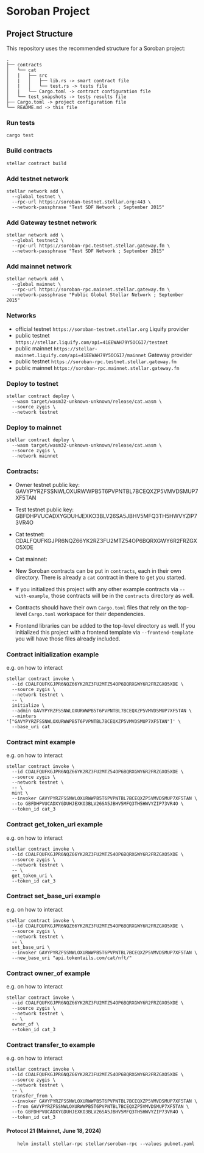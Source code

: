 # Soroban Project

## Project Structure

This repository uses the recommended structure for a Soroban project:
```text
.
├── contracts
│   └── cat
│   |   ├── src
│   |   │   ├── lib.rs -> smart contract file
│   |   │   └── test.rs -> tests file
│   |   └── Cargo.toml -> contract configuration file 
│   └── test_snapshots -> tests results file
├── Cargo.toml -> project configuration file
└── README.md -> this file
```

### Run tests

`cargo test`

### Build contracts

`stellar contract build`

### Add testnet network

```
stellar network add \
  --global testnet \
  --rpc-url https://soroban-testnet.stellar.org:443 \
  --network-passphrase "Test SDF Network ; September 2015"
```

### Add Gateway testnet network

```
stellar network add \
  --global testnet2 \
  --rpc-url https://soroban-rpc.testnet.stellar.gateway.fm \
  --network-passphrase "Test SDF Network ; September 2015"
```

### Add mainnet network

```
stellar network add \
  --global mainnet \
  --rpc-url https://soroban-rpc.mainnet.stellar.gateway.fm \
  --network-passphrase "Public Global Stellar Network ; September 2015"
```

### Networks

- official testnet `https://soroban-testnet.stellar.org`
Liquify provider
- public testnet `https://stellar.liquify.com/api=41EEWAH79Y5OCGI7/testnet`
- public mainnet `https://stellar-mainnet.liquify.com/api=41EEWAH79Y5OCGI7/mainnet`
Gateway provider
- public testnet `https://soroban-rpc.testnet.stellar.gateway.fm`
- public mainnet `https://soroban-rpc.mainnet.stellar.gateway.fm`

### Deploy to testnet

```
stellar contract deploy \
  --wasm target/wasm32-unknown-unknown/release/cat.wasm \
  --source zygis \
  --network testnet
```

### Deploy to mainnet

```
stellar contract deploy \
  --wasm target/wasm32-unknown-unknown/release/cat.wasm \
  --source zygis \
  --network mainnet
```

### Contracts:
- Owner testnet public key: GAVYPYRZFSSNWLOXURWWPB5T6PVPNTBL7BCEQXZP5VMVDSMUP7XF5TAN
- Test testnet public key: GBFDHPVUCADXYGDUHJEXKO3BLV26SA5JBHV5MFQ3TH5HWVYZIP73VR4O
- Cat testnet: CDALFQUFKGJPR6NQZ66YK2RZ3FU2MTZ54OP6BQRXGWY6R2FRZGXO5XDE
- Cat mainnet: 

- New Soroban contracts can be put in `contracts`, each in their own directory. There is already a `cat` contract in there to get you started.
- If you initialized this project with any other example contracts via `--with-example`, those contracts will be in the `contracts` directory as well.
- Contracts should have their own `Cargo.toml` files that rely on the top-level `Cargo.toml` workspace for their dependencies.
- Frontend libraries can be added to the top-level directory as well. If you initialized this project with a frontend template via `--frontend-template` you will have those files already included.

### Contract initialization example

e.g. on how to interact

```
stellar contract invoke \
  --id CDALFQUFKGJPR6NQZ66YK2RZ3FU2MTZ54OP6BQRXGWY6R2FRZGXO5XDE \
  --source zygis \
  --network testnet \
  -- \
  initialize \
  --admin GAVYPYRZFSSNWLOXURWWPB5T6PVPNTBL7BCEQXZP5VMVDSMUP7XF5TAN \
  --minters '["GAVYPYRZFSSNWLOXURWWPB5T6PVPNTBL7BCEQXZP5VMVDSMUP7XF5TAN"]' \
  --base_uri cat
```

### Contract mint example

e.g. on how to interact

```
stellar contract invoke \
  --id CDALFQUFKGJPR6NQZ66YK2RZ3FU2MTZ54OP6BQRXGWY6R2FRZGXO5XDE \
  --source zygis \
  --network testnet \
  -- \
  mint \
  --invoker GAVYPYRZFSSNWLOXURWWPB5T6PVPNTBL7BCEQXZP5VMVDSMUP7XF5TAN \
  --to GBFDHPVUCADXYGDUHJEXKO3BLV26SA5JBHV5MFQ3TH5HWVYZIP73VR4O \
  --token_id cat_3
```

### Contract get_token_uri example

e.g. on how to interact

```
stellar contract invoke \
  --id CDALFQUFKGJPR6NQZ66YK2RZ3FU2MTZ54OP6BQRXGWY6R2FRZGXO5XDE \
  --source zygis \
  --network testnet \
  -- \
  get_token_uri \
  --token_id cat_3
```

### Contract set_base_uri example

e.g. on how to interact

```
stellar contract invoke \
  --id CDALFQUFKGJPR6NQZ66YK2RZ3FU2MTZ54OP6BQRXGWY6R2FRZGXO5XDE \
  --source zygis \
  --network testnet \
  -- \
  set_base_uri \
  --invoker GAVYPYRZFSSNWLOXURWWPB5T6PVPNTBL7BCEQXZP5VMVDSMUP7XF5TAN \
  --new_base_uri "api.tokentails.com/cat/nft/"
```

### Contract owner_of example

e.g. on how to interact

```
stellar contract invoke \
  --id CDALFQUFKGJPR6NQZ66YK2RZ3FU2MTZ54OP6BQRXGWY6R2FRZGXO5XDE \
  --source zygis \
  --network testnet \
  -- \
  owner_of \
  --token_id cat_3
```

### Contract transfer_to example

e.g. on how to interact

```
stellar contract invoke \
  --id CDALFQUFKGJPR6NQZ66YK2RZ3FU2MTZ54OP6BQRXGWY6R2FRZGXO5XDE \
  --source zygis \
  --network testnet \
  -- \
  transfer_from \
  --invoker GAVYPYRZFSSNWLOXURWWPB5T6PVPNTBL7BCEQXZP5VMVDSMUP7XF5TAN \
  --from GAVYPYRZFSSNWLOXURWWPB5T6PVPNTBL7BCEQXZP5VMVDSMUP7XF5TAN \
  --to GBFDHPVUCADXYGDUHJEXKO3BLV26SA5JBHV5MFQ3TH5HWVYZIP73VR4O \
  --token_id cat_3
```


#### Protocol 21 (Mainnet, June 18, 2024)

```
    helm install stellar-rpc stellar/soroban-rpc --values pubnet.yaml
```